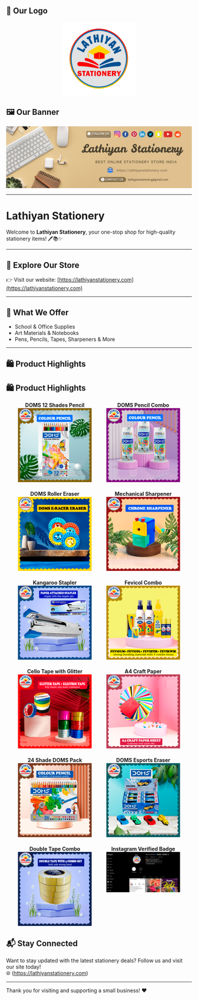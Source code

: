 ## 🧾 Our Logo
<div style="display: flex; align-items: center; justify-content: center;">
  <img src="img/lathiyan-stationery-logo.png" alt="Logo" width="200" height="200"/>
</div>

## 🖼️ Our Banner

<img src="img/Lathiyan-Stationery.png" alt="Banner"/>

---

# Lathiyan Stationery

Welcome to **Lathiyan Stationery**, your one-stop shop for high-quality stationery items! 🖊️📚✨

---

## 🛒 Explore Our Store

👉 Visit our website: [https://lathiyanstationery.com](https://lathiyanstationery.com)

---

## 💼 What We Offer

- School & Office Supplies
- Art Materials & Notebooks
- Pens, Pencils, Tapes, Sharpeners & More

---

## 🛍️ Product Highlights

<h2>🛍️ Product Highlights</h2>

<div style="display: flex; flex-wrap: wrap; gap: 20px; justify-content: center;">

  <div style="width: 220px; text-align: center;">
    <strong>DOMS 12 Shades Pencil</strong><br>
    <img src="img/Doms-Pencil-colour-12-shades-premium-quality.png" alt="Doms Pencil" width="200"/>
  </div>

  <div style="width: 220px; text-align: center;">
    <strong>DOMS Pencil Combo</strong><br>
    <img src="img/doms-pencil-combo.png" alt="Pencil Combo" width="200"/>
  </div>

  <div style="width: 220px; text-align: center;">
    <strong>DOMS Roller Eraser</strong><br>
    <img src="img/doms-roller-eraser.png" alt="Roller Eraser" width="200"/>
  </div>

  <div style="width: 220px; text-align: center;">
    <strong>Mechanical Sharpener</strong><br>
    <img src="img/mechanical-sharpener-luxury-design-2.png" alt="Sharpener" width="200"/>
  </div>

  <div style="width: 220px; text-align: center;">
    <strong>Kangaroo Stapler</strong><br>
    <img src="img/kangaroo-brand-stapler-with-extra-pin-box.png" alt="Stapler" width="200"/>
  </div>

  <div style="width: 220px; text-align: center;">
    <strong>Fevicol Combo</strong><br>
    <img src="img/fevicol-combo-offer-extra-fevistick-fevikwik.png" alt="Fevicol Combo" width="200"/>
  </div>

  <div style="width: 220px; text-align: center;">
    <strong>Cello Tape with Glitter</strong><br>
    <img src="img/glitter-with-cello-tape.png" alt="Glitter Tape" width="200"/>
  </div>

  <div style="width: 220px; text-align: center;">
    <strong>A4 Craft Paper</strong><br>
    <img src="img/A-4-craft-paper-sheet-combo-price.png" alt="Craft Paper" width="200"/>
  </div>

  <div style="width: 220px; text-align: center;">
    <strong>24 Shade DOMS Pack</strong><br>
    <img src="img/24-shade-doms-best-price.png" alt="24 Shade" width="200"/>
  </div>

  <div style="width: 220px; text-align: center;">
    <strong>DOMS Esports Eraser</strong><br>
    <img src="img/doms-esports-eraser-super-cars.png" alt="Eraser" width="200"/>
  </div>

  <div style="width: 220px; text-align: center;">
    <strong>Double Tape Combo</strong><br>
    <img src="img/double-tape-combo-four-pack.png" alt="Double Tape" width="200"/>
  </div>

  <div style="width: 220px; text-align: center;">
    <strong>Instagram Verified Badge</strong><br>
    <img src="img/official-instagram-blue-tick.png" alt="Instagram Badge" width="200"/>
  </div>

</div>


## 📬 Stay Connected

Want to stay updated with the latest stationery deals? Follow us and visit our site today!  
🌐 (https://lathiyanstationery.com)

---

Thank you for visiting and supporting a small business! ❤️
